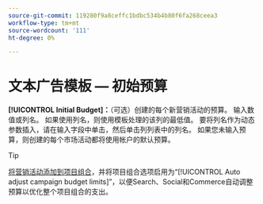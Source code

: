 ```yaml
---
source-git-commit: 119280f9a8ceffc1bdbc534b4b80f6fa268ceea3
workflow-type: tm+mt
source-wordcount: '111'
ht-degree: 0%

---
```

# 文本广告模板 — 初始预算

**[!UICONTROL Initial Budget]：**（可选）创建的每个新营销活动的预算。 输入数值或列名。 如果使用列名，则使用模板处理的该列的最低值。 要将列名作为动态参数插入，请在输入字段中单击，然后单击列列表中的列名。 如果您未输入预算，则创建的每个市场活动都将使用帐户的默认预算。

>[!TIP]
>
>[将营销活动添加到项目组合](/help/search-social-commerce/campaign-management/campaign-assign-to-portfolio.md)，并将项目组合选项启用为“[!UICONTROL Auto adjust campaign budget limits]”，以便Search、Social和Commerce自动调整预算以优化整个项目组合的支出。
